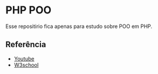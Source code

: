 # PHP POO

Esse repositirio fica apenas para estudo sobre POO em PHP.

## Referência

 - [Youtube](https://www.youtube.com/playlist?list=PL0eyrZgxdwhypQiZnYXM7z7-OTkcMgGPh)
 - [W3school](https://www.w3schools.com/php/php_oop_what_is.asp)



